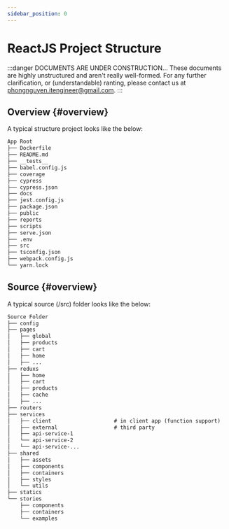 ```yaml
---
sidebar_position: 0
---
```


# ReactJS Project Structure

:::danger DOCUMENTS ARE UNDER CONSTRUCTION...
These documents are highly unstructured and aren't really well-formed. For any further clarification, or (understandable) ranting, please contact us at phongnguyen.itengineer@gmail.com.
:::


## Overview {#overview}

A typical structure project looks like the below:

```markdown
App Root
├── Dockerfile
├── README.md
├── __tests__
├── babel.config.js
├── coverage
├── cypress
├── cypress.json
├── docs
├── jest.config.js
├── package.json
├── public
├── reports
├── scripts
├── serve.json
├── .env
├── src
├── tsconfig.json
├── webpack.config.js
└── yarn.lock
```



## Source {#overview}

A typical source (/src) folder looks like the below:

```markdown
Source Folder
├── config
├── pages
│   ├── global
│   ├── products
│   ├── cart
│   ├── home
│   ├── ...
├── reduxs
│   ├── home
│   ├── cart
│   ├── products
│   ├── cache
│   ├── ...
├── routers
├── services
│   ├── client                    # in client app (function support)
│   ├── external                  # third party
│   ├── api-service-1
│   └── api-service-2
│   └── api-service-...
├── shared
│   ├── assets
│   ├── components
│   ├── containers
│   ├── styles
│   └── utils
├── statics
└── stories
    ├── components
    ├── containers
    └── examples
```
